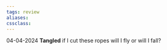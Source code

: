 ```yaml
---
tags: review
aliases:
cssclass:
---
```

 
04-04-2024
**Tangled**
if I cut these ropes
will I fly or
will I fall?

